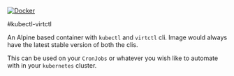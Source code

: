 [![Docker](https://github.com/govindkailas/kubectl-virtctl/actions/workflows/docker-publish.yml/badge.svg)](https://github.com/govindkailas/kubectl-virtctl/actions/workflows/docker-publish.yml)

#kubectl-virtctl

An Alpine based container with `kubectl` and `virtctl` cli. Image would always have the latest stable version of both the clis. 

This can be used on your `CronJobs` or whatever you wish like to automate with in your `kubernetes` cluster.
